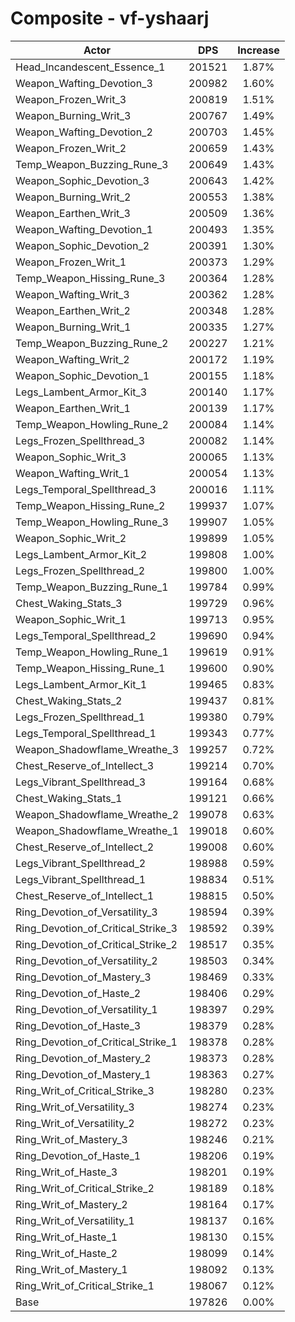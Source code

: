 # Composite - vf-yshaarj
| Actor | DPS | Increase |
|---|:---:|:---:|
|Head_Incandescent_Essence_1|201521|1.87%|
|Weapon_Wafting_Devotion_3|200982|1.60%|
|Weapon_Frozen_Writ_3|200819|1.51%|
|Weapon_Burning_Writ_3|200767|1.49%|
|Weapon_Wafting_Devotion_2|200703|1.45%|
|Weapon_Frozen_Writ_2|200659|1.43%|
|Temp_Weapon_Buzzing_Rune_3|200649|1.43%|
|Weapon_Sophic_Devotion_3|200643|1.42%|
|Weapon_Burning_Writ_2|200553|1.38%|
|Weapon_Earthen_Writ_3|200509|1.36%|
|Weapon_Wafting_Devotion_1|200493|1.35%|
|Weapon_Sophic_Devotion_2|200391|1.30%|
|Weapon_Frozen_Writ_1|200373|1.29%|
|Temp_Weapon_Hissing_Rune_3|200364|1.28%|
|Weapon_Wafting_Writ_3|200362|1.28%|
|Weapon_Earthen_Writ_2|200348|1.28%|
|Weapon_Burning_Writ_1|200335|1.27%|
|Temp_Weapon_Buzzing_Rune_2|200227|1.21%|
|Weapon_Wafting_Writ_2|200172|1.19%|
|Weapon_Sophic_Devotion_1|200155|1.18%|
|Legs_Lambent_Armor_Kit_3|200140|1.17%|
|Weapon_Earthen_Writ_1|200139|1.17%|
|Temp_Weapon_Howling_Rune_2|200084|1.14%|
|Legs_Frozen_Spellthread_3|200082|1.14%|
|Weapon_Sophic_Writ_3|200065|1.13%|
|Weapon_Wafting_Writ_1|200054|1.13%|
|Legs_Temporal_Spellthread_3|200016|1.11%|
|Temp_Weapon_Hissing_Rune_2|199937|1.07%|
|Temp_Weapon_Howling_Rune_3|199907|1.05%|
|Weapon_Sophic_Writ_2|199899|1.05%|
|Legs_Lambent_Armor_Kit_2|199808|1.00%|
|Legs_Frozen_Spellthread_2|199800|1.00%|
|Temp_Weapon_Buzzing_Rune_1|199784|0.99%|
|Chest_Waking_Stats_3|199729|0.96%|
|Weapon_Sophic_Writ_1|199713|0.95%|
|Legs_Temporal_Spellthread_2|199690|0.94%|
|Temp_Weapon_Howling_Rune_1|199619|0.91%|
|Temp_Weapon_Hissing_Rune_1|199600|0.90%|
|Legs_Lambent_Armor_Kit_1|199465|0.83%|
|Chest_Waking_Stats_2|199437|0.81%|
|Legs_Frozen_Spellthread_1|199380|0.79%|
|Legs_Temporal_Spellthread_1|199343|0.77%|
|Weapon_Shadowflame_Wreathe_3|199257|0.72%|
|Chest_Reserve_of_Intellect_3|199214|0.70%|
|Legs_Vibrant_Spellthread_3|199164|0.68%|
|Chest_Waking_Stats_1|199121|0.66%|
|Weapon_Shadowflame_Wreathe_2|199078|0.63%|
|Weapon_Shadowflame_Wreathe_1|199018|0.60%|
|Chest_Reserve_of_Intellect_2|199008|0.60%|
|Legs_Vibrant_Spellthread_2|198988|0.59%|
|Legs_Vibrant_Spellthread_1|198834|0.51%|
|Chest_Reserve_of_Intellect_1|198815|0.50%|
|Ring_Devotion_of_Versatility_3|198594|0.39%|
|Ring_Devotion_of_Critical_Strike_3|198592|0.39%|
|Ring_Devotion_of_Critical_Strike_2|198517|0.35%|
|Ring_Devotion_of_Versatility_2|198503|0.34%|
|Ring_Devotion_of_Mastery_3|198469|0.33%|
|Ring_Devotion_of_Haste_2|198406|0.29%|
|Ring_Devotion_of_Versatility_1|198397|0.29%|
|Ring_Devotion_of_Haste_3|198379|0.28%|
|Ring_Devotion_of_Critical_Strike_1|198378|0.28%|
|Ring_Devotion_of_Mastery_2|198373|0.28%|
|Ring_Devotion_of_Mastery_1|198363|0.27%|
|Ring_Writ_of_Critical_Strike_3|198280|0.23%|
|Ring_Writ_of_Versatility_3|198274|0.23%|
|Ring_Writ_of_Versatility_2|198272|0.23%|
|Ring_Writ_of_Mastery_3|198246|0.21%|
|Ring_Devotion_of_Haste_1|198206|0.19%|
|Ring_Writ_of_Haste_3|198201|0.19%|
|Ring_Writ_of_Critical_Strike_2|198189|0.18%|
|Ring_Writ_of_Mastery_2|198164|0.17%|
|Ring_Writ_of_Versatility_1|198137|0.16%|
|Ring_Writ_of_Haste_1|198130|0.15%|
|Ring_Writ_of_Haste_2|198099|0.14%|
|Ring_Writ_of_Mastery_1|198092|0.13%|
|Ring_Writ_of_Critical_Strike_1|198067|0.12%|
|Base|197826|0.00%|
